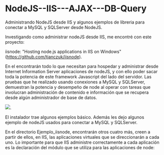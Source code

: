 # NodeJS--IIS---AJAX---DB-Query

Administrando NodeJS desde IIS y algunos ejemplos de libreria para conectar a MySQL y SQLServer desde NodeJS.

Investigando como administrar nodeJS desde IIS, me encontré con este proyecto: 

iisnode: "Hosting node.js applications in IIS on Windows" (https://github.com/tjanczuk/iisnode).

En el encontrarán todo lo que necesitan para hospedar y administrar desde Internet Information Server aplicaciones de nodeJS, y con
ello poder sacar toda la potencia de este framework Javascript del lado del servidor. Las pruebas que he realizado usando conexiones
a MySQL y SQLServer, demuestran la potencia y desempeño de node al operar con tareas que involucran administración de contenido e 
información que se recupera desde algún administrador de base de datos. 

![](https://raw.githubusercontent.com/ivansaldivar/NodeJS--IIS---AJAX---DB-Query/master/instalando%20modulo%20iisnode.png).

El instalador trae algunos ejemplos básico. Además les dejo algunos ejemplo de nodeJS usados para conectar a MySQL y SQLServer. 

En el directorio Ejemplo_iisnode, encontrarán otros cuatro más, creen a partir de ellos, en IIS, las aplicaciones virtuales que se direccionarán a cada uno. Lo importante para que IIS administre correctamente a cada aplicación es la declaración del módulo que se utiliza para las aplicaciones de node:
